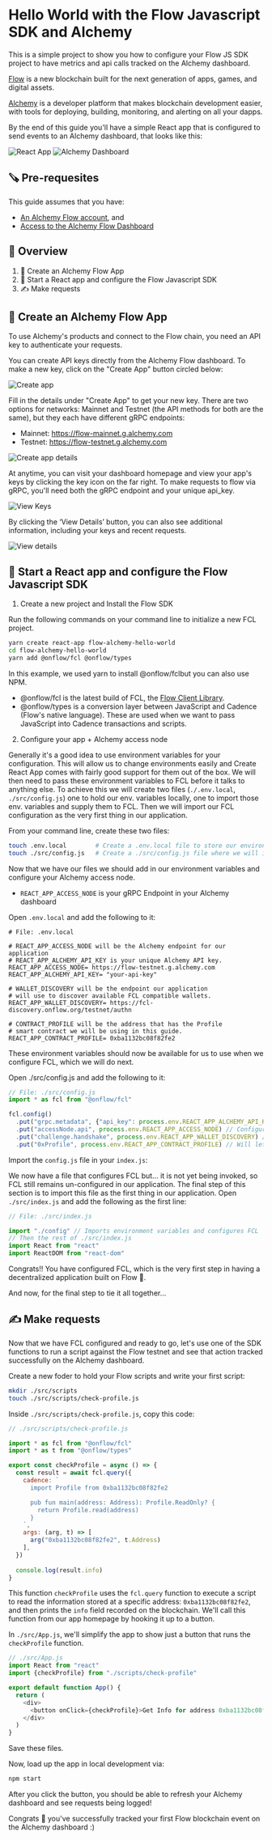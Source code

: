 # Hello World with the Flow Javascript SDK and Alchemy

This is a simple project to show you how to configure your Flow JS SDK project
to have metrics and api calls tracked on the Alchemy dashboard.

[Flow](https://www.onflow.org/) is a new blockchain built for the next generation
of apps, games, and digital assets.

[Alchemy](https://www.alchemy.com/) is a developer platform that makes blockchain
development easier, with tools for deploying, building, monitoring, and alerting
on all your dapps.

By the end of this guide you'll have a simple React app that is configured
to send events to an Alchemy dashboard, that looks like this:

![React App](public/flow-webapp.png) ![Alchemy Dashboard](public/alchemy-dashboard.png)

## 🪚 Pre-requesites 

This guide assumes that you have:
- [An Alchemy Flow account](https://www.alchemy.com/), and
- [Access to the Alchemy Flow Dashboard](https://flow-dashboard.alchemyapi.io/)

## 🧠 Overview

1. 🔑 Create an Alchemy Flow App
2. 🎸 Start a React app and configure the Flow Javascript SDK
3. ✍ Make requests

## 🔑 Create an Alchemy Flow App

To use Alchemy's products and connect to the Flow chain, you need an API key to authenticate your requests.

You can create API keys directly from the Alchemy Flow dashboard. To make a new key, click on the "Create App" button circled below:

![Create app](public/create-app.png)

Fill in the details under "Create App" to get your new key. There are two options for networks: Mainnet and Testnet (the API methods for both are the same), but they each have different gRPC endpoints:

- Mainnet: https://flow-mainnet.g.alchemy.com
- Testnet: https://flow-testnet.g.alchemy.com

![Create app details](public/create-app-details.png)

At anytime, you can visit your dashboard homepage and view your app's keys by clicking the key icon on the far right. To make requests to flow via gRPC, you'll need both the gRPC endpoint and your unique api_key. 

![View Keys](public/view-keys.png)

By clicking the ‘View Details’ button, you can also see additional information, including your keys and recent requests.

![View details](public/view-details.png)

## 🎸 Start a React app and configure the Flow Javascript SDK

1. Create a new project and Install the Flow SDK

Run the following commands on your command line to initialize a new FCL project. 

```bash
yarn create react-app flow-alchemy-hello-world
cd flow-alchemy-hello-world
yarn add @onflow/fcl @onflow/types
```

In this example, we used yarn to install @onflow/fclbut you can also use NPM.
- @onflow/fcl is the latest build of FCL, the [Flow Client Library](https://docs.onflow.org/fcl/).
- @onflow/types is a conversion layer between JavaScript and Cadence (Flow's native language). These are used when we want to pass JavaScript into Cadence transactions and scripts.

2. Configure your app + Alchemy access node

Generally it's a good idea to use environment variables for your configuration. This will allow us to change environments easily and Create React App comes with fairly good support for them out of the box. We will then need to pass these environment variables to FCL before it talks to anything else. To achieve this we will create two files (`./.env.local`, `./src/config.js`) one to hold our env. variables locally, one to import those env. variables and supply them to FCL. Then we will import our FCL configuration as the very first thing in our application.

From your command line, create these two files:

```bash
touch .env.local        # Create a .env.local file to store our environment variables
touch ./src/config.js   # Create a ./src/config.js file where we will import our environment variables and configure FCL
```

Now that we have our files we should add in our environment variables and configure your Alchemy access node. 
- `REACT_APP_ACCESS_NODE` is your gRPC Endpoint in your Alchemy dashboard

Open `.env.local` and add the following to it:

```
# File: .env.local

# REACT_APP_ACCESS_NODE will be the Alchemy endpoint for our application
# REACT_APP_ALCHEMY_API_KEY is your unique Alchemy API key.
REACT_APP_ACCESS_NODE= https://flow-testnet.g.alchemy.com
REACT_APP_ALCHEMY_API_KEY= "your-api-key"

# WALLET_DISCOVERY will be the endpoint our application
# will use to discover available FCL compatible wallets.
REACT_APP_WALLET_DISCOVERY= https://fcl-discovery.onflow.org/testnet/authn

# CONTRACT_PROFILE will be the address that has the Profile
# smart contract we will be using in this guide.
REACT_APP_CONTRACT_PROFILE= 0xba1132bc08f82fe2
```

These environment variables should now be available for us to use when we configure FCL, which we will do next. 

Open ./src/config.js and add the following to it:

```javascript
// File: ./src/config.js
import * as fcl from "@onflow/fcl"

fcl.config()
  .put("grpc.metadata", {"api_key": process.env.REACT_APP_ALCHEMY_API_KEY})
  .put("accessNode.api", process.env.REACT_APP_ACCESS_NODE) // Configure FCL's Alchemy Access Node
  .put("challenge.handshake", process.env.REACT_APP_WALLET_DISCOVERY) // Configure FCL's Wallet Discovery mechanism
  .put("0xProfile", process.env.REACT_APP_CONTRACT_PROFILE) // Will let us use `0xProfile` in our Cadence
```

Import the `config.js` file in your `index.js`:

We now have a file that configures FCL but... it is not yet being invoked, so FCL still remains un-configured in our application. The final step of this section is to import this file as the first thing in our application. Open `./src/index.js` and add the following as the first line:

```javascript
// File: ./src/index.js

import "./config" // Imports environment variables and configures FCL
// Then the rest of ./src/index.js
import React from "react"
import ReactDOM from "react-dom"
```

Congrats!! You have configured FCL, which is the very first step in having a decentralized application built on Flow 🎉.

And now, for the final step to tie it all together...

## ✍ Make requests

Now that we have FCL configured and ready to go, let's use one of the SDK functions to run a script against the Flow testnet
and see that action tracked successfully on the Alchemy dashboard.

Create a new foder to hold your Flow scripts and write your first script:

```bash
mkdir ./src/scripts
touch ./src/scripts/check-profile.js
```

Inside `./src/scripts/check-profile.js`, copy this code:

```javascript
// ./src/scripts/check-profile.js

import * as fcl from "@onflow/fcl"
import * as t from "@onflow/types"

export const checkProfile = async () => {
  const result = await fcl.query({
    cadence: `
      import Profile from 0xba1132bc08f82fe2

      pub fun main(address: Address): Profile.ReadOnly? {
        return Profile.read(address)
      }
    `,
    args: (arg, t) => [
      arg("0xba1132bc08f82fe2", t.Address)
    ],
  })
  
  console.log(result.info)
}
```

This function `checkProfile` uses the `fcl.query` function to execute a script to read the information
stored at a specific address: `0xba1132bc08f82fe2`, and then prints the `info` field recorded on the blockchain.
We'll call this function from our app homepage by hooking it up to a button.

In `./src/App.js`, we'll simplify the app to show just a button that runs the `checkProfile` function.

```javascript
// ./src/App.js
import React from "react"
import {checkProfile} from "./scripts/check-profile"

export default function App() {
  return (
    <div>
      <button onClick={checkProfile}>Get Info for address 0xba1132bc08f82fe2</button>
    </div>
  )
}
```

Save these files.

Now, load up the app in local development via:

```bash
npm start
```

After you click the button, you should be able to refresh your Alchemy dashboard and see requests being logged!

Congrats 🎉 you've successfully tracked your first Flow blockchain event on the Alchemy dashboard :)
